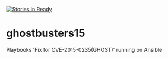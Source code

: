 [![Stories in Ready](https://badge.waffle.io/f88/ghostbusters15.png?label=ready&title=Ready)](https://waffle.io/f88/ghostbusters15)
# ghostbusters15

Playbooks 'Fix for CVE-2015-0235(GHOST)' running on Ansible
